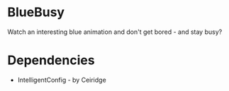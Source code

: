 # BlueBusy
Watch an interesting blue animation and don't get bored - and stay busy?

# Dependencies
* IntelligentConfig - by Ceiridge